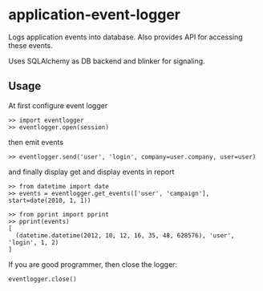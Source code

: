 application-event-logger
========================

Logs application events into database. Also provides API for accessing these events.

Uses SQLAlchemy as DB backend and blinker for signaling.

Usage
-----
At first configure event logger

    >> import eventlogger
    >> eventlogger.open(session)

then emit events

    >> eventlogger.send('user', 'login', company=user.company, user=user)

and finally display get and display events in report

    >> from datetime import date
    >> events = eventlogger.get_events(['user', 'campaign'], start=date(2010, 1, 1))
    
    >> from pprint import pprint
    >> pprint(events)
    [
      (datetime.datetime(2012, 10, 12, 16, 35, 48, 628576), 'user', 'login', 1, 2)
    ]

If you are good programmer, then close the logger:
  
    eventlogger.close()